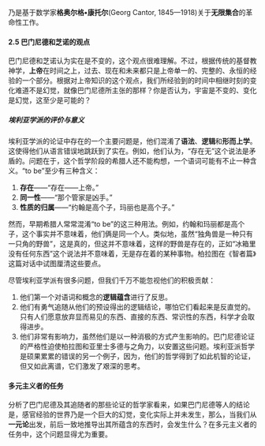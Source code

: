 乃是基于数学家**格奥尔格•康托尔**(Georg Cantor, 1845—1918)关于**无限集合**的革命性工作。

#### 2.5 巴门尼德和芝诺的观点

巴门尼德和芝诺认为实在是不变的，这个观点很难理解。不过，根据传统的基督教神学，**上帝**在时间之上，过去、现在和未来都只是上帝单一的、完整的、永恒的经验的一个部分。根据对上帝知识的这个观点，我们所经验到的时间中相继时刻的变化难道不是幻觉，就像巴门尼德所主张的那样？你是否认为，宇宙是不变的、变化是幻觉，这至少是可能的？

##### 埃利亚学派的评价与意义

埃利亚学派的论证中存在的一个主要问题是，他们混淆了**语法**、**逻辑**和**形而上学**。这使得他们从语言错误地跳跃到了实在。例如，他们认为，“存在无”这个说法是矛盾的。问题在于，这个哲学阶段的希腊人还不能构想，一个语词可能有不止一种含义。“to be”至少有三种含义：

1. **存在**——“存在——上帝。”  
2. **同一性**——“那个管家是凶手。”  
3. **性质的归属**——“约翰是高个子，玛丽也是高个子。”

然而，早期希腊人常常混淆“to be”的这三种用法。例如，约翰和玛丽都是高个子，这个事实并不意味着，他们俩是同一个人。类似地，虽然“独角兽是一种只有一只角的野兽”，这是真的，但这并不意味着，这样的野兽是存在的，正如“冰箱里没有任何东西”这个说法并不意味着，无是存在着的某种事物。柏拉图在《智者篇》这篇对话中试图厘清这些要点。

尽管埃利亚学派有很多问题，但我们千万不能忽视他们的积极贡献：
1. 他们第一个对语词和概念的**逻辑蕴含**进行了反思。  
2. 他们有勇气追随从他们的预设得出的逻辑结论，哪怕它们看起来是反直觉的。只有人们愿意放弃显而易见的东西、直接的东西、常识性的东西，科学才会取得进步。  
3. 他们非常有影响力，虽然他们是以一种消极的方式产生影响的。巴门尼德论证的严格性迫使柏拉图和亚里士多德与之角力，以安置这些问题。埃利亚派哲学是硕果累累的错误的另一个例子，因为，他们的哲学得到了如此机智的论证，但又如此离谱，它们激发了艰深的思考。

#### 多元主义者的任务

分析了巴门尼德及其追随者的那些论证的哲学家看来，如果巴门尼德等人的结论是，感官经验的世界乃是一个巨大的幻觉，变化实际上并未发生，那么，当我们从**一元论**出发，前后一致地推导出其所蕴含的东西时，会发生什么？在多元主义者的任务中，这个问题显得尤为重要。